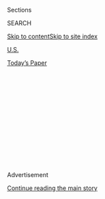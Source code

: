<div id="app">

<div>

<div>

<div>

<div class="NYTAppHideMasthead css-1q2w90k e1suatyy0">

<div class="section css-ui9rw0 e1suatyy2">

<div class="css-eph4ug er09x8g0">

<div class="css-6n7j50">

</div>

<span class="css-1dv1kvn">Sections</span>

<div class="css-10488qs">

<span class="css-1dv1kvn">SEARCH</span>

</div>

[Skip to content](#site-content)[Skip to site
index](#site-index)

</div>

<div id="masthead-section-label" class="css-1wr3we4 eaxe0e00">

[U.S.](https://www.nytimes3xbfgragh.onion/section/us)

</div>

<div class="css-10698na e1huz5gh0">

</div>

</div>

<div id="masthead-bar-one" class="section hasLinks css-15hmgas e1csuq9d3">

<div class="css-uqyvli e1csuq9d0">

</div>

<div class="css-1uqjmks e1csuq9d1">

</div>

<div class="css-9e9ivx">

[](https://myaccount.nytimes3xbfgragh.onion/auth/login?response_type=cookie&client_id=vi)

</div>

<div class="css-1bvtpon e1csuq9d2">

[Today’s
Paper](https://www.nytimes3xbfgragh.onion/section/todayspaper)

</div>

</div>

</div>

</div>

<div data-aria-hidden="false">

<div id="site-content" data-role="main">

<div>

<div class="css-1aor85t" style="opacity:0.000000001;z-index:-1;visibility:hidden">

<div class="css-1hqnpie">

<div class="css-epjblv">

<span class="css-17xtcya">[U.S.](/section/us)</span><span class="css-x15j1o">|</span><span class="css-fwqvlz">Explosion
at Gender Reveal Party Kills Woman, Officials
Say</span>

</div>

<div class="css-k008qs">

<div class="css-1iwv8en">

<span class="css-18z7m18"></span>

<div>

</div>

</div>

<span class="css-1n6z4y">https://nyti.ms/2JqYUeo</span>

<div class="css-1705lsu">

<div class="css-4xjgmj">

<div class="css-4skfbu" data-role="toolbar" data-aria-label="Social Media Share buttons, Save button, and Comments Panel with current comment count" data-testid="share-tools">

  - 
  - 
  - 
  - 
    
    <div class="css-6n7j50">
    
    </div>

  - 

</div>

</div>

</div>

</div>

</div>

</div>

<div class="css-13pd83m">

</div>

<div id="top-wrapper" class="css-1sy8kpn">

<div id="top-slug" class="css-l9onyx">

Advertisement

</div>

[Continue reading the main
story](#after-top)

<div class="ad top-wrapper" style="text-align:center;height:100%;display:block;min-height:250px">

<div id="top" class="place-ad" data-position="top" data-size-key="top">

</div>

</div>

<div id="after-top">

</div>

</div>

<div>

<div id="sponsor-wrapper" class="css-1hyfx7x">

<div id="sponsor-slug" class="css-19vbshk">

Supported by

</div>

[Continue reading the main
story](#after-sponsor)

<div id="sponsor" class="ad sponsor-wrapper" style="text-align:center;height:100%;display:block">

</div>

<div id="after-sponsor">

</div>

</div>

<div class="css-186x18t">

</div>

<div class="css-1vkm6nb ehdk2mb0">

# Explosion at Gender Reveal Party Kills Woman, Officials Say

</div>

Family members at the party, where expectant parents were announcing the
sex of their baby, inadvertently created a pipe bomb that killed a woman
in Iowa, a sheriff said.

<div class="css-79elbk" data-testid="photoviewer-wrapper">

<div class="css-z3e15g" data-testid="photoviewer-wrapper-hidden">

</div>

<div class="css-1a48zt4 ehw59r15" data-testid="photoviewer-children">

![<span class="css-16f3y1r e13ogyst0" data-aria-hidden="true">A woman
was killed at a house in Iowa after an explosion during an announcement
about the baby’s gender, officials
said.</span><span class="css-cnj6d5 e1z0qqy90" itemprop="copyrightHolder"><span class="css-1ly73wi e1tej78p0">Credit...</span><span><span>CBS
News, via
YouTube</span></span></span>](https://static01.graylady3jvrrxbe.onion/images/2019/10/28/multimedia/28xp-genderreveal/28xp-genderreveal-articleLarge.png?quality=75&auto=webp&disable=upscale)

</div>

</div>

<div class="css-18e8msd">

<div class="css-vp77d3 epjyd6m0">

<div class="css-1baulvz">

By [<span class="css-1baulvz last-byline" itemprop="name">Sandra E.
Garcia</span>](https://www.nytimes3xbfgragh.onion/by/sandra-e-garcia)

</div>

</div>

  - 
    
    <div class="css-ld3wwf e16638kd2">
    
    Oct. 28,
    2019
    
    </div>

  - 
    
    <div class="css-4xjgmj">
    
    <div class="css-d8bdto" data-role="toolbar" data-aria-label="Social Media Share buttons, Save button, and Comments Panel with current comment count" data-testid="share-tools">
    
      - 
      - 
      - 
      - 
        
        <div class="css-6n7j50">
        
        </div>
    
      - 
    
    </div>
    
    </div>

</div>

</div>

<div class="section meteredContent css-1r7ky0e" name="articleBody" itemprop="articleBody">

<div class="css-1fanzo5 StoryBodyCompanionColumn">

<div class="css-53u6y8">

A woman in Iowa died during a gender reveal announcement on Saturday
after flying debris from an explosion from what amounted to a homemade
pipe bomb struck her, the authorities said on Monday.

The woman, Pamela Kreimeyer, 56, died instantly after she was struck in
the head by a piece of metal from a device that was intended to reveal
the sex of the baby, the Marion County Sheriff’s Office said in a
statement on Monday.

Guests gather at gender reveal parties to watch expectant parents
announce the sex of their baby. The announcements have become more
elaborate, with some involving plumes of smoke, pops of confetti or
explosive effects to the shades of blue and pink.

On Saturday afternoon, members of the Kreimeyer family and the expectant
mother were at a home in Knoxville, Iowa, about 40 miles southeast of
Des Moines.

</div>

</div>

<div class="css-1fanzo5 StoryBodyCompanionColumn">

<div class="css-53u6y8">

“Our investigation showed that members of the Kreimeyer family were
experimenting with different types of explosive material on Friday and
Saturday in an attempt to record a gender reveal that could be posted on
social media for friends and family,” the statement said.

The family was trying to create a device that could shoot colored powder
into the air to share the gender of the baby, the statement said.

Gunpowder was placed in the bottom of a homemade stand that was welded
to a metal base.

“A hole had been drilled in the side for a fuse, a piece of wood was
placed on top of the gunpowder and colored powder was placed on top of
the board,” the statement said. “Tape was then wrapped over the top of
the metal tubing, inadvertently creating a pipe bomb. Instead of the
gunpowder shooting the powder out the top of the stand, the stand
exploded sending metal pieces flying.”

One of these metal pieces struck Ms. Kreimeyer in the head, “causing
instant death,” the statement said.

She was standing with other family members about 45 feet from the
device. The projectile that struck her continued 144 yards farther
through the air and landed in a field, the statement said.

</div>

</div>

<div class="css-1fanzo5 StoryBodyCompanionColumn">

<div class="css-53u6y8">

“This family got together for what they thought was going to be a happy
event with no intent for anyone to get hurt,” Sheriff Jason Sandholdt
said in the statement. “This is a reminder that any time someone mixes
these things there is a high potential for serious injury or death.
Please do not take these unnecessary risks.”

Gender reveal parties have gained popularity on social media but some
have gone awry.

[A United States Border Patrol agent’s gender
reveal](https://www.nytimes3xbfgragh.onion/2018/10/01/us/gender-reveal-arizona-fire.html?module=inline)
party in Arizona last year sparked a fire that consumed more than 45,000
acres and caused more than $8 million in damage.

The agent, Dennis Dickey, pleaded guilty to a misdemeanor violation of
federal Forest Service regulations because of the explosion at his
gender reveal party. The fire, which came to be known as the Sawmill
Fire, required 800 firefighters working a week to put it out.

[In
Australia](https://www.cnn.com/videos/world/2019/07/09/australia-gold-coast-brisbane-gender-reveal-burnout-accident-lon-orig.cnn),
a car that began slowly expelling blue smoke to announce the gender of a
baby burst into flames. The driver, who jumped out of the vehicle, was
convicted of dangerous operation of a car.

</div>

</div>

<div>

</div>

</div>

<div>

</div>

<div>

</div>

<div>

</div>

<div>

<div id="bottom-wrapper" class="css-1ede5it">

<div id="bottom-slug" class="css-l9onyx">

Advertisement

</div>

[Continue reading the main
story](#after-bottom)

<div id="bottom" class="ad bottom-wrapper" style="text-align:center;height:100%;display:block;min-height:90px">

</div>

<div id="after-bottom">

</div>

</div>

</div>

</div>

</div>

## Site Index

<div>

</div>

## Site Information Navigation

  - [© <span>2020</span> <span>The New York Times
    Company</span>](https://help.nytimes3xbfgragh.onion/hc/en-us/articles/115014792127-Copyright-notice)

<!-- end list -->

  - [NYTCo](https://www.nytco.com/)
  - [Contact
    Us](https://help.nytimes3xbfgragh.onion/hc/en-us/articles/115015385887-Contact-Us)
  - [Work with us](https://www.nytco.com/careers/)
  - [Advertise](https://nytmediakit.com/)
  - [T Brand Studio](http://www.tbrandstudio.com/)
  - [Your Ad
    Choices](https://www.nytimes3xbfgragh.onion/privacy/cookie-policy#how-do-i-manage-trackers)
  - [Privacy](https://www.nytimes3xbfgragh.onion/privacy)
  - [Terms of
    Service](https://help.nytimes3xbfgragh.onion/hc/en-us/articles/115014893428-Terms-of-service)
  - [Terms of
    Sale](https://help.nytimes3xbfgragh.onion/hc/en-us/articles/115014893968-Terms-of-sale)
  - [Site
    Map](https://spiderbites.nytimes3xbfgragh.onion)
  - [Help](https://help.nytimes3xbfgragh.onion/hc/en-us)
  - [Subscriptions](https://www.nytimes3xbfgragh.onion/subscription?campaignId=37WXW)

</div>

</div>

</div>

</div>

